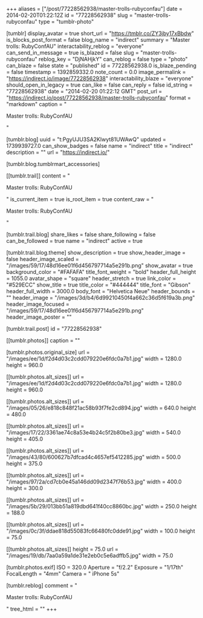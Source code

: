 +++
aliases = ["/post/77228562938/master-trolls-rubyconfau"]
date = 2014-02-20T01:22:12Z
id = "77228562938"
slug = "master-trolls-rubyconfau"
type = "tumblr-photo"

[tumblr]
display_avatar = true
short_url = "https://tmblr.co/ZY3jby17xBbdw"
is_blocks_post_format = false
blog_name = "indirect"
summary = "Master trolls: RubyConfAU"
interactability_reblog = "everyone"
can_send_in_message = true
is_blazed = false
slug = "master-trolls-rubyconfau"
reblog_key = "DjNAHjkY"
can_reblog = false
type = "photo"
can_blaze = false
state = "published"
id = 77228562938.0
is_blaze_pending = false
timestamp = 1392859332.0
note_count = 0.0
image_permalink = "https://indirect.io/image/77228562938"
interactability_blaze = "everyone"
should_open_in_legacy = true
can_like = false
can_reply = false
id_string = "77228562938"
date = "2014-02-20 01:22:12 GMT"
post_url = "https://indirect.io/post/77228562938/master-trolls-rubyconfau"
format = "markdown"
caption = "<p>Master trolls: RubyConfAU</p>"

[tumblr.blog]
uuid = "t:PgyUJU3SA2Klwyt81UWAwQ"
updated = 1739939727.0
can_show_badges = false
name = "indirect"
title = "indirect"
description = ""
url = "https://indirect.io/"

[tumblr.blog.tumblrmart_accessories]

[[tumblr.trail]]
content = "<p>Master trolls: RubyConfAU</p>"
is_current_item = true
is_root_item = true
content_raw = "<p>Master trolls: RubyConfAU</p>"

[tumblr.trail.blog]
share_likes = false
share_following = false
can_be_followed = true
name = "indirect"
active = true

[tumblr.trail.blog.theme]
show_description = true
show_header_image = false
header_image_scaled = "/images/59/17/48d16ee01f6d456797714a5e291b.png"
show_avatar = true
background_color = "#FAFAFA"
title_font_weight = "bold"
header_full_height = 1055.0
avatar_shape = "square"
header_stretch = true
link_color = "#529ECC"
show_title = true
title_color = "#444444"
title_font = "Gibson"
header_full_width = 3000.0
body_font = "Helvetica Neue"
header_bounds = ""
header_image = "/images/3d/b4/6d99210450f4a662c36d5f619a3b.png"
header_image_focused = "/images/59/17/48d16ee01f6d456797714a5e291b.png"
header_image_poster = ""

[tumblr.trail.post]
id = "77228562938"

[[tumblr.photos]]
caption = ""

[tumblr.photos.original_size]
url = "/images/ee/1d/f2d4d03c2cdd079220e6fdc0a7b1.jpg"
width = 1280.0
height = 960.0

[[tumblr.photos.alt_sizes]]
url = "/images/ee/1d/f2d4d03c2cdd079220e6fdc0a7b1.jpg"
width = 1280.0
height = 960.0

[[tumblr.photos.alt_sizes]]
url = "/images/05/26/e818c848f21ac58b93f7fe2cd894.jpg"
width = 640.0
height = 480.0

[[tumblr.photos.alt_sizes]]
url = "/images/17/22/3361ae74c8a53e4b24c5f2b80be3.jpg"
width = 540.0
height = 405.0

[[tumblr.photos.alt_sizes]]
url = "/images/43/80/600627b7dfcad4c4657ef5412285.jpg"
width = 500.0
height = 375.0

[[tumblr.photos.alt_sizes]]
url = "/images/97/2a/cd7cb0e45a146dd09d2347f76b53.jpg"
width = 400.0
height = 300.0

[[tumblr.photos.alt_sizes]]
url = "/images/5b/29/013bb51a819dbd641f40cc8860bc.jpg"
width = 250.0
height = 188.0

[[tumblr.photos.alt_sizes]]
url = "/images/0c/3f/ddae818d55083fc66480fc0dde91.jpg"
width = 100.0
height = 75.0

[[tumblr.photos.alt_sizes]]
height = 75.0
url = "/images/19/db/7aa0a59a1de31e2eb0c5e6adffb5.jpg"
width = 75.0

[tumblr.photos.exif]
ISO = 320.0
Aperture = "f/2.2"
Exposure = "1/17th"
FocalLength = "4mm"
Camera = " iPhone 5s"

[tumblr.reblog]
comment = "<p>Master trolls: RubyConfAU</p>"
tree_html = ""
+++
